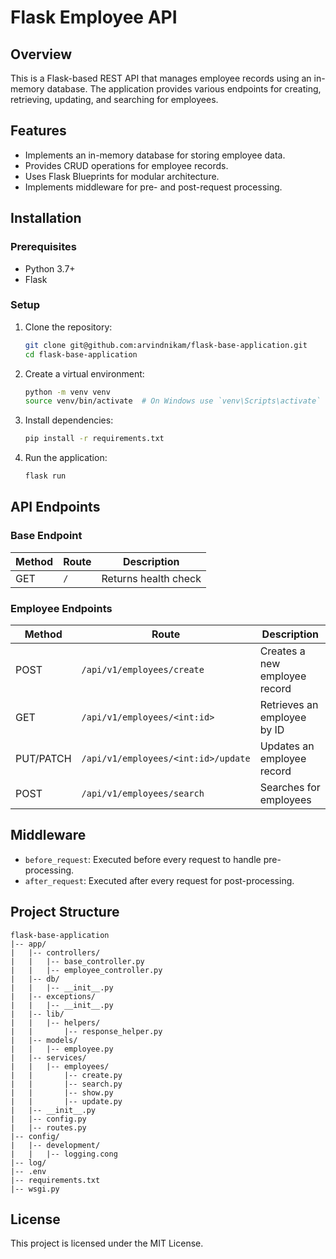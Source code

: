 # Flask Employee API

## Overview

This is a Flask-based REST API that manages employee records using an in-memory database. The application provides various endpoints for creating, retrieving, updating, and searching for employees.

## Features

- Implements an in-memory database for storing employee data.
- Provides CRUD operations for employee records.
- Uses Flask Blueprints for modular architecture.
- Implements middleware for pre- and post-request processing.

## Installation

### Prerequisites

- Python 3.7+
- Flask

### Setup

1. Clone the repository:
   ```sh
   git clone git@github.com:arvindnikam/flask-base-application.git
   cd flask-base-application
   ```
2. Create a virtual environment:
   ```sh
   python -m venv venv
   source venv/bin/activate  # On Windows use `venv\Scripts\activate`
   ```
3. Install dependencies:
   ```sh
   pip install -r requirements.txt
   ```
4. Run the application:
   ```sh
   flask run
   ```

## API Endpoints

### Base Endpoint

| Method | Route | Description          |
| ------ | ----- | -------------------- |
| GET    | `/`   | Returns health check |

### Employee Endpoints

| Method    | Route                               | Description                   |
| --------- | ----------------------------------- | ----------------------------- |
| POST      | `/api/v1/employees/create`          | Creates a new employee record |
| GET       | `/api/v1/employees/<int:id>`        | Retrieves an employee by ID   |
| PUT/PATCH | `/api/v1/employees/<int:id>/update` | Updates an employee record    |
| POST      | `/api/v1/employees/search`          | Searches for employees        |

## Middleware

- `before_request`: Executed before every request to handle pre-processing.
- `after_request`: Executed after every request for post-processing.

## Project Structure

```
flask-base-application
|-- app/
|   |-- controllers/
|   |   |-- base_controller.py
|   |   |-- employee_controller.py
|   |-- db/
|   |   |-- __init__.py
|   |-- exceptions/
|   |   |-- __init__.py
|   |-- lib/
|   |   |-- helpers/
|   |       |-- response_helper.py
|   |-- models/
|   |   |-- employee.py
|   |-- services/
|   |   |-- employees/
|   |       |-- create.py
|   |       |-- search.py
|   |       |-- show.py
|   |       |-- update.py
|   |-- __init__.py
|   |-- config.py
|   |-- routes.py
|-- config/
|   |-- development/
|   |   |-- logging.cong
|-- log/
|-- .env
|-- requirements.txt
|-- wsgi.py
```

## License

This project is licensed under the MIT License.

